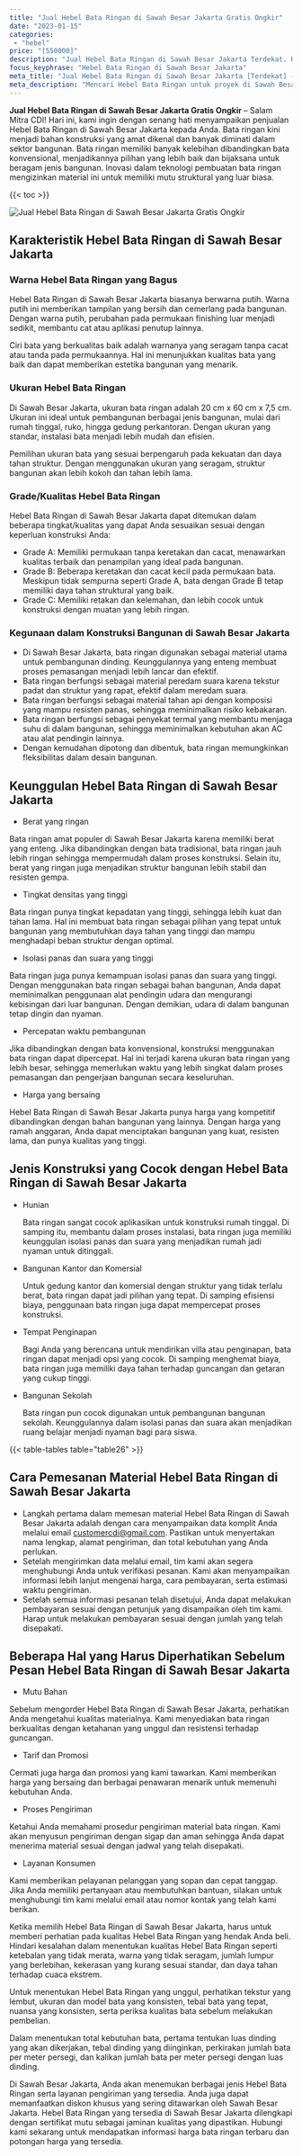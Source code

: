 ```yaml
---
title: "Jual Hebel Bata Ringan di Sawah Besar Jakarta Gratis Ongkir"
date: "2023-01-15"
categories:
 - "hebel"
price: "[550000]"
description: "Jual Hebel Bata Ringan di Sawah Besar Jakarta Terdekat. Hebel Bata Ringan ini sering dipakai dalam proyek pembangunan sebagai material dinding yang tahan lama dan awet. Hubungi kami untuk informasi lebih lanjut."
focus_keyphrase: "Hebel Bata Ringan di Sawah Besar Jakarta"
meta_title: "Jual Hebel Bata Ringan di Sawah Besar Jakarta [Terdekat] - CDI"
meta_description: "Mencari Hebel Bata Ringan untuk proyek di Sawah Besar Jakarta? Kami memiliki Hebel Bata Ringan berkualitas untuk material dinding. Segera dapatkan penawaran terbaik."
---
```


**Jual Hebel Bata Ringan di Sawah Besar Jakarta Gratis Ongkir** – Salam Mitra CDI! Hari ini, kami ingin dengan senang hati menyampaikan penjualan Hebel Bata Ringan di Sawah Besar Jakarta kepada Anda. Bata ringan kini menjadi bahan konstruksi yang amat dikenal dan banyak diminati dalam sektor bangunan. Bata ringan memiliki banyak kelebihan dibandingkan bata konvensional, menjadikannya pilihan yang lebih baik dan bijaksana untuk beragam jenis bangunan. Inovasi dalam teknologi pembuatan bata ringan mengizinkan material ini untuk memiliki mutu struktural yang luar biasa.

{{< toc >}}

![Jual Hebel Bata Ringan di Sawah Besar Jakarta Gratis Ongkir](/images/hebel/hebel-bataringan-04.jpg)

## Karakteristik Hebel Bata Ringan di Sawah Besar Jakarta

### Warna Hebel Bata Ringan yang Bagus

Hebel Bata Ringan di Sawah Besar Jakarta biasanya berwarna putih. Warna putih ini memberikan tampilan yang bersih dan cemerlang pada bangunan. Dengan warna putih, perubahan pada permukaan finishing luar menjadi sedikit, membantu cat atau aplikasi penutup lainnya.

Ciri bata yang berkualitas baik adalah warnanya yang seragam tanpa cacat atau tanda pada permukaannya. Hal ini menunjukkan kualitas bata yang baik dan dapat memberikan estetika bangunan yang menarik.

### Ukuran Hebel Bata Ringan

Di Sawah Besar Jakarta, ukuran bata ringan adalah 20 cm x 60 cm x 7,5 cm. Ukuran ini ideal untuk pembangunan berbagai jenis bangunan, mulai dari rumah tinggal, ruko, hingga gedung perkantoran. Dengan ukuran yang standar, instalasi bata menjadi lebih mudah dan efisien.

Pemilihan ukuran bata yang sesuai berpengaruh pada kekuatan dan daya tahan struktur. Dengan menggunakan ukuran yang seragam, struktur bangunan akan lebih kokoh dan tahan lebih lama.

### Grade/Kualitas Hebel Bata Ringan

Hebel Bata Ringan di Sawah Besar Jakarta dapat ditemukan dalam beberapa tingkat/kualitas yang dapat Anda sesuaikan sesuai dengan keperluan konstruksi Anda:

*   Grade A: Memiliki permukaan tanpa keretakan dan cacat, menawarkan kualitas terbaik dan penampilan yang ideal pada bangunan.
*   Grade B: Beberapa keretakan dan cacat kecil pada permukaan bata. Meskipun tidak sempurna seperti Grade A, bata dengan Grade B tetap memiliki daya tahan struktural yang baik.
*   Grade C: Memiliki retakan dan kelemahan, dan lebih cocok untuk konstruksi dengan muatan yang lebih ringan.

### Kegunaan dalam Konstruksi Bangunan di Sawah Besar Jakarta

*   Di Sawah Besar Jakarta, bata ringan digunakan sebagai material utama untuk pembangunan dinding. Keunggulannya yang enteng membuat proses pemasangan menjadi lebih lancar dan efektif.
*   Bata ringan berfungsi sebagai material peredam suara karena tekstur padat dan struktur yang rapat, efektif dalam meredam suara.
*   Bata ringan berfungsi sebagai material tahan api dengan komposisi yang mampu resisten panas, sehingga meminimalkan risiko kebakaran.
*   Bata ringan berfungsi sebagai penyekat termal yang membantu menjaga suhu di dalam bangunan, sehingga meminimalkan kebutuhan akan AC atau alat pendingin lainnya.
*   Dengan kemudahan dipotong dan dibentuk, bata ringan memungkinkan fleksibilitas dalam desain bangunan.

## Keunggulan Hebel Bata Ringan di Sawah Besar Jakarta

*   Berat yang ringan

Bata ringan amat populer di Sawah Besar Jakarta karena memiliki berat yang enteng. Jika dibandingkan dengan bata tradisional, bata ringan jauh lebih ringan sehingga mempermudah dalam proses konstruksi. Selain itu, berat yang ringan juga menjadikan struktur bangunan lebih stabil dan resisten gempa.
*   Tingkat densitas yang tinggi

Bata ringan punya tingkat kepadatan yang tinggi, sehingga lebih kuat dan tahan lama. Hal ini membuat bata ringan sebagai pilihan yang tepat untuk bangunan yang membutuhkan daya tahan yang tinggi dan mampu menghadapi beban struktur dengan optimal.
*   Isolasi panas dan suara yang tinggi

Bata ringan juga punya kemampuan isolasi panas dan suara yang tinggi. Dengan menggunakan bata ringan sebagai bahan bangunan, Anda dapat meminimalkan penggunaan alat pendingin udara dan mengurangi kebisingan dari luar bangunan. Dengan demikian, udara di dalam bangunan tetap dingin dan nyaman.
*   Percepatan waktu pembangunan

Jika dibandingkan dengan bata konvensional, konstruksi menggunakan bata ringan dapat dipercepat. Hal ini terjadi karena ukuran bata ringan yang lebih besar, sehingga memerlukan waktu yang lebih singkat dalam proses pemasangan dan pengerjaan bangunan secara keseluruhan.
*   Harga yang bersaing

Hebel Bata Ringan di Sawah Besar Jakarta punya harga yang kompetitif dibandingkan dengan bahan bangunan yang lainnya. Dengan harga yang ramah anggaran, Anda dapat menciptakan bangunan yang kuat, resisten lama, dan punya kualitas yang tinggi.

## Jenis Konstruksi yang Cocok dengan Hebel Bata Ringan di Sawah Besar Jakarta

*   Hunian

    Bata ringan sangat cocok aplikasikan untuk konstruksi rumah tinggal. Di samping itu, membantu dalam proses instalasi, bata ringan juga memiliki keunggulan isolasi panas dan suara yang menjadikan rumah jadi nyaman untuk ditinggali.
*   Bangunan Kantor dan Komersial

    Untuk gedung kantor dan komersial dengan struktur yang tidak terlalu berat, bata ringan dapat jadi pilihan yang tepat. Di samping efisiensi biaya, penggunaan bata ringan juga dapat mempercepat proses konstruksi.
*   Tempat Penginapan

    Bagi Anda yang berencana untuk mendirikan villa atau penginapan, bata ringan dapat menjadi opsi yang cocok. Di samping menghemat biaya, bata ringan juga memiliki daya tahan terhadap guncangan dan getaran yang cukup tinggi.
*   Bangunan Sekolah

    Bata ringan pun cocok digunakan untuk pembangunan bangunan sekolah. Keunggulannya dalam isolasi panas dan suara akan menjadikan ruang belajar menjadi nyaman bagi para siswa.

{{< table-tables table="table26" >}}

## Cara Pemesanan Material Hebel Bata Ringan di Sawah Besar Jakarta

*   Langkah pertama dalam memesan material Hebel Bata Ringan di Sawah Besar Jakarta adalah dengan cara menyampaikan data komplit Anda melalui email customercdi@gmail.com. Pastikan untuk menyertakan nama lengkap, alamat pengiriman, dan total kebutuhan yang Anda perlukan.
*   Setelah mengirimkan data melalui email, tim kami akan segera menghubungi Anda untuk verifikasi pesanan. Kami akan menyampaikan informasi lebih lanjut mengenai harga, cara pembayaran, serta estimasi waktu pengiriman.
*   Setelah semua informasi pesanan telah disetujui, Anda dapat melakukan pembayaran sesuai dengan petunjuk yang disampaikan oleh tim kami. Harap untuk melakukan pembayaran sesuai dengan jumlah yang telah disepakati.

## Beberapa Hal yang Harus Diperhatikan Sebelum Pesan Hebel Bata Ringan di Sawah Besar Jakarta

*   Mutu Bahan

Sebelum mengorder Hebel Bata Ringan di Sawah Besar Jakarta, perhatikan Anda mengetahui kualitas materialnya. Kami menyediakan bata ringan berkualitas dengan ketahanan yang unggul dan resistensi terhadap guncangan.
*   Tarif dan Promosi

Cermati juga harga dan promosi yang kami tawarkan. Kami memberikan harga yang bersaing dan berbagai penawaran menarik untuk memenuhi kebutuhan Anda.
*   Proses Pengiriman

Ketahui Anda memahami prosedur pengiriman material bata ringan. Kami akan menyusun pengiriman dengan sigap dan aman sehingga Anda dapat menerima material sesuai dengan jadwal yang telah disepakati.
*   Layanan Konsumen

Kami memberikan pelayanan pelanggan yang sopan dan cepat tanggap. Jika Anda memiliki pertanyaan atau membutuhkan bantuan, silakan untuk menghubungi tim kami melalui email atau nomor kontak yang telah kami berikan.

Ketika memilih Hebel Bata Ringan di Sawah Besar Jakarta, harus untuk memberi perhatian pada kualitas Hebel Bata Ringan yang hendak Anda beli. Hindari kesalahan dalam menentukan kualitas Hebel Bata Ringan seperti ketebalan yang tidak merata, warna yang tidak seragam, jumlah lumpur yang berlebihan, kekerasan yang kurang sesuai standar, dan daya tahan terhadap cuaca ekstrem.

Untuk menentukan Hebel Bata Ringan yang unggul, perhatikan tekstur yang lembut, ukuran dan model bata yang konsisten, tebal bata yang tepat, nuansa yang konsisten, serta periksa kualitas bata sebelum melakukan pembelian.

Dalam menentukan total kebutuhan bata, pertama tentukan luas dinding yang akan dikerjakan, tebal dinding yang diinginkan, perkirakan jumlah bata per meter persegi, dan kalikan jumlah bata per meter persegi dengan luas dinding.

Di Sawah Besar Jakarta, Anda akan menemukan berbagai jenis Hebel Bata Ringan serta layanan pengiriman yang tersedia. Anda juga dapat memanfaatkan diskon khusus yang sering ditawarkan oleh Sawah Besar Jakarta. Hebel Bata Ringan yang tersedia di Sawah Besar Jakarta dilengkapi dengan sertifikat mutu sebagai jaminan kualitas yang dipastikan. Hubungi kami sekarang untuk mendapatkan informasi harga bata ringan terbaru dan potongan harga yang tersedia.